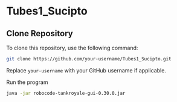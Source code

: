 # Tubes1_Sucipto

## Clone Repository

To clone this repository, use the following command:

```bash
git clone https://github.com/your-username/Tubes1_Sucipto.git
```
Replace `your-username` with your GitHub username if applicable.



Run the program
```bash
java -jar robocode-tankroyale-gui-0.30.0.jar
```
